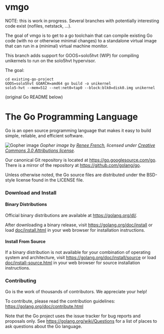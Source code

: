 # vmgo

NOTE: this is work in progress.
Several branches with potentially interesting code exist (nofiles, netstack, ...).

The goal of vmgo is to get to a go toolchain that can compile existing
Go code (with no or otherwise minimal changes) to a standalone virtual
image that can run in a (minimal) virtual machine monitor.

This branch adds support for GOOS=solo5hvt (WIP) for compiling unikernels
to run on the solo5hvt hypervisor.

The goal:

	cd existing-go-project
	GOOS=solo5hvt GOARCH=amd64 go build -o unikernel
	solo5-hvt --mem=512 --net:net0=tap0 --block:blk0=disk0.img unikernel


(original Go README below)


# The Go Programming Language

Go is an open source programming language that makes it easy to build simple,
reliable, and efficient software.

![Gopher image](doc/gopher/fiveyears.jpg)
*Gopher image by [Renee French][rf], licensed under [Creative Commons 3.0 Attributions license][cc3-by].*

Our canonical Git repository is located at https://go.googlesource.com/go.
There is a mirror of the repository at https://github.com/golang/go.

Unless otherwise noted, the Go source files are distributed under the
BSD-style license found in the LICENSE file.

### Download and Install

#### Binary Distributions

Official binary distributions are available at https://golang.org/dl/.

After downloading a binary release, visit https://golang.org/doc/install
or load [doc/install.html](./doc/install.html) in your web browser for installation
instructions.

#### Install From Source

If a binary distribution is not available for your combination of
operating system and architecture, visit
https://golang.org/doc/install/source or load [doc/install-source.html](./doc/install-source.html)
in your web browser for source installation instructions.

### Contributing

Go is the work of thousands of contributors. We appreciate your help!

To contribute, please read the contribution guidelines:
	https://golang.org/doc/contribute.html

Note that the Go project uses the issue tracker for bug reports and
proposals only. See https://golang.org/wiki/Questions for a list of
places to ask questions about the Go language.

[rf]: https://reneefrench.blogspot.com/
[cc3-by]: https://creativecommons.org/licenses/by/3.0/
